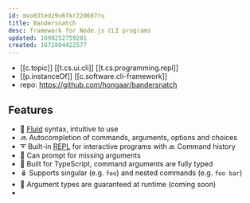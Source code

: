 ```yaml
---
id: mvo83tedz9u6fkr22d687ru
title: Bandersnatch
desc: framework for Node.js CLI programs
updated: 1698252759201
created: 1672804422577
---
```


- [[c.topic]] [[t.cs.ui.cli]] [[t.cs.programming.repl]]
- [[p.instanceOf]] [[c.software.cli-framework]]
- repo: https://github.com/hongaar/bandersnatch

## Features

-   🌊 [Fluid](https://www.martinfowler.com/bliki/FluentInterface.html) syntax, intuitive to use
-   🔜 Autocompletion of commands, arguments, options and choices
-   ➰ Built-in [REPL](https://en.wikipedia.org/wiki/Read%E2%80%93eval%E2%80%93print_loop) for interactive programs with 🔙 Command history
-   💬 Can prompt for missing arguments
-   🤯 Built for TypeScript, command arguments are fully typed
-   🪆 Supports singular (e.g. `foo`) and nested commands (e.g. `foo bar`)
-   🏃 Argument types are guaranteed at runtime (coming soon)
-   